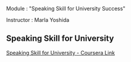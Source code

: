 Module : "Speaking Skill for University Success"

Instructor : Marla Yoshida


## Speaking Skill for University

<a href="https://www.coursera.org/learn/speaking-skills-for-university-success" target="_blank">Speaking Skill for University - Coursera Link</a>
